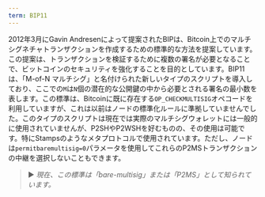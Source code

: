 ```yaml
---
term: BIP11
---
```


2012年3月にGavin Andresenによって提案されたBIPは、Bitcoin上でのマルチシグネチャトランザクションを作成するための標準的な方法を提案しています。この提案は、トランザクションを検証するために複数の署名が必要となることで、ビットコインのセキュリティを強化することを目的としています。BIP11は、「M-of-N マルチシグ」と名付けられた新しいタイプのスクリプトを導入しており、ここでの`M`は`N`個の潜在的な公開鍵の中から必要とされる署名の最小数を表します。この標準は、Bitcoinに既に存在する`OP_CHECKMULTISIG`オペコードを利用していますが、これは以前はノードの標準化ルールに準拠していませんでした。このタイプのスクリプトは現在では実際のマルチシグウォレットには一般的に使用されていませんが、P2SHやP2WSHを好むものの、その使用は可能です。特にStampsのようなメタプロトコルで使用されています。ただし、ノードは`permitbaremultisig=0`パラメータを使用してこれらのP2MSトランザクションの中継を選択しないこともできます。

> ► *現在、この標準は「bare-multisig」または「P2MS」として知られています。*